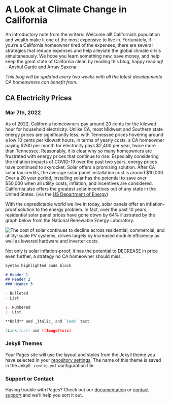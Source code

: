 # A Look at Climate Change in California

An introductory note from the writers: 
Welcome all! California’s population and wealth make it one of the most expensive to live in. Fortunately, if you’re a California homeowner tired of the expenses, there are several strategies that reduce expenses and help alleviate the global climate crisis simultaneously. We hope you learn something new, save money, and help keep the great state of California clean by reading this blog, happy reading! - Anshul Garde and Arnav Saxena

_This blog will be updated every two weeks with all the latest developments CA homeowners can benefit from._

## CA Electricity Prices
### Mar 7th, 2022

  As of 2022, California homeowners pay around 20 cents for the kilowatt hour for household electricity. Unlike CA, most Midwest and Southern state energy prices are significantly less, with Tennessee prices hovering around a low 10 cents per kilowatt hours. In terms of yearly costs, a CA homeowner paying $200 per month for electricity pays $2,400 per year, twice more than Tennessee. Reasonably, it is clear why so many homeowners are frustrated with energy prices that continue to rise. Especially considering the inflation impacts of COVID-19 over the past two years, energy prices have continued to skyrocket. Solar offers a promising solution. After CA solar tax credits, the average solar panel installation cost is around $10,000. Over a 20 year period, installing solar has the potential to save over $50,000 when all utility costs, inflation, and incentives are considered. California also offers the greatest solar incentives out of any state in the United States. (via the [US Department of Energy](https://www.energysage.com/local-data/solar-panel-cost/ca/#))
  
With the unpredictable world we live in today, solar panels offer an inflation-proof solution to the energy problem. 
In fact, over the past 10 years, residential solar panel prices have gone down by 64% illustrated by the graph below from the National Renewable Energy Laboratory.

![The cost of solar continues to decline across residential, commercial, and utility-scale PV systems, driven largely by increased module efficiency as well as lowered hardware and inverter costs.](https://www.nrel.gov/news/program/2021/images/pv-2up-825.jpg)

Not only is solar inflation-proof, it has the potential to DECREASE in price even further, a strategy no CA homeowner should miss. 






```markdown
Syntax highlighted code block

# Header 1
## Header 2
### Header 3

- Bulleted
- List

1. Numbered
2. List

**Bold** and _Italic_ and `Code` text

[Link](url) and ![Image](src)
```



### Jekyll Themes

Your Pages site will use the layout and styles from the Jekyll theme you have selected in your [repository settings](https://github.com/ArnavSax/SYN-1-Project/settings/pages). The name of this theme is saved in the Jekyll `_config.yml` configuration file.

### Support or Contact

Having trouble with Pages? Check out our [documentation](https://docs.github.com/categories/github-pages-basics/) or [contact support](https://support.github.com/contact) and we’ll help you sort it out.
